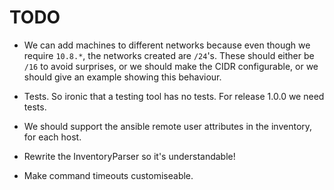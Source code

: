 # TODO

* We can add machines to different networks because even though we require
  `10.8.*`, the networks created are `/24`'s. These should either be `/16` to
  avoid surprises, or we should make the CIDR configurable, or we should give an
  example showing this behaviour.

* Tests. So ironic that a testing tool has no tests. For release 1.0.0 we need tests.

* We should support the ansible remote user attributes in the inventory, for each host.

* Rewrite the InventoryParser so it's understandable!

* Make command timeouts customiseable.
